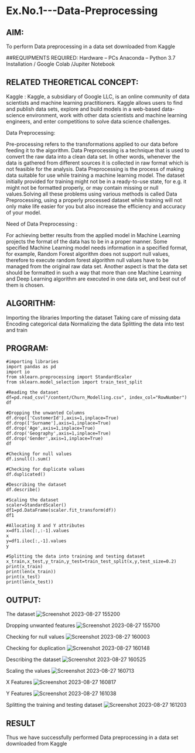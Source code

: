 # Ex.No.1---Data-Preprocessing
## AIM:

To perform Data preprocessing in a data set downloaded from Kaggle

##REQUIPMENTS REQUIRED:
Hardware – PCs
Anaconda – Python 3.7 Installation / Google Colab /Jupiter Notebook

## RELATED THEORETICAL CONCEPT:

Kaggle :
Kaggle, a subsidiary of Google LLC, is an online community of data scientists and machine learning practitioners. Kaggle allows users to find and publish data sets, explore and build models in a web-based data-science environment, work with other data scientists and machine learning engineers, and enter competitions to solve data science challenges.

Data Preprocessing:

Pre-processing refers to the transformations applied to our data before feeding it to the algorithm. Data Preprocessing is a technique that is used to convert the raw data into a clean data set. In other words, whenever the data is gathered from different sources it is collected in raw format which is not feasible for the analysis.
Data Preprocessing is the process of making data suitable for use while training a machine learning model. The dataset initially provided for training might not be in a ready-to-use state, for e.g. it might not be formatted properly, or may contain missing or null values.Solving all these problems using various methods is called Data Preprocessing, using a properly processed dataset while training will not only make life easier for you but also increase the efficiency and accuracy of your model.

Need of Data Preprocessing :

For achieving better results from the applied model in Machine Learning projects the format of the data has to be in a proper manner. Some specified Machine Learning model needs information in a specified format, for example, Random Forest algorithm does not support null values, therefore to execute random forest algorithm null values have to be managed from the original raw data set.
Another aspect is that the data set should be formatted in such a way that more than one Machine Learning and Deep Learning algorithm are executed in one data set, and best out of them is chosen.


## ALGORITHM:
Importing the libraries
Importing the dataset
Taking care of missing data
Encoding categorical data
Normalizing the data
Splitting the data into test and train

## PROGRAM:
```
#importing libraries
import pandas as pd
import io
from sklearn.preprocessing import StandardScaler
from sklearn.model_selection import train_test_split

#Reading the dataset
df=pd.read_csv("/content/Churn_Modelling.csv", index_col="RowNumber")
df

#Dropping the unwanted Columns
df.drop(['CustomerId'],axis=1,inplace=True)
df.drop(['Surname'],axis=1,inplace=True)
df.drop('Age',axis=1,inplace=True)
df.drop('Geography',axis=1,inplace=True)
df.drop('Gender',axis=1,inplace=True)
df

#Checking for null values
df.isnull().sum()

#Checking for duplicate values
df.duplicated()

#Describing the dataset
df.describe()

#Scaling the dataset
scaler=StandardScaler()
df1=pd.DataFrame(scaler.fit_transform(df))
df1

#Allocating X and Y attributes
x=df1.iloc[:,:-1].values
x
y=df1.iloc[:,-1].values
y

#Splitting the data into training and testing dataset
x_train,x_test,y_train,y_test=train_test_split(x,y,test_size=0.2)
print(x_train)
print(len(x_train))
print(x_test)
print(len(x_test))
```
## OUTPUT:

The dataset
![Screenshot 2023-08-27 155200](https://github.com/Yamunaasri/Ex.No.1---Data-Preprocessing/assets/115707860/0833a37c-71ed-4f5e-9ecd-c57a6c8fcacf)

Dropping unwanted features
![Screenshot 2023-08-27 155700](https://github.com/Yamunaasri/Ex.No.1---Data-Preprocessing/assets/115707860/ce2f4978-5bc6-408f-ae70-f00114bfead5)

Checking for null values
![Screenshot 2023-08-27 160003](https://github.com/Yamunaasri/Ex.No.1---Data-Preprocessing/assets/115707860/92e62941-5191-444d-84bd-237e66d038ab)

Checking for duplication
![Screenshot 2023-08-27 160148](https://github.com/Yamunaasri/Ex.No.1---Data-Preprocessing/assets/115707860/07dc5041-4f55-4d9a-ba6d-1d7588f79374)

Describing the dataset
![Screenshot 2023-08-27 160525](https://github.com/Yamunaasri/Ex.No.1---Data-Preprocessing/assets/115707860/8f74cfd8-9476-48d1-9e48-77c008c7591b)

Scaling the values
![Screenshot 2023-08-27 160713](https://github.com/Yamunaasri/Ex.No.1---Data-Preprocessing/assets/115707860/10d1fbb4-47bc-4da4-adc9-fd6591dcd9b2)

X Features
![Screenshot 2023-08-27 160817](https://github.com/Yamunaasri/Ex.No.1---Data-Preprocessing/assets/115707860/31b79862-9f30-4deb-aaf5-4b8b9508b822)

Y Features
![Screenshot 2023-08-27 161038](https://github.com/Yamunaasri/Ex.No.1---Data-Preprocessing/assets/115707860/139305ad-0c35-4788-acc7-f72a90757d42)

Splitting the training and testing dataset
![Screenshot 2023-08-27 161203](https://github.com/Yamunaasri/Ex.No.1---Data-Preprocessing/assets/115707860/8daa270e-6b98-470c-b2e0-2529d60c000b)


## RESULT
Thus we have successfully performed Data preprocessing in a data set downloaded from Kaggle
